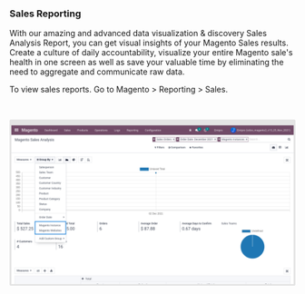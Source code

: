 
### Sales Reporting



With our amazing and advanced data visualization & discovery Sales Analysis Report, you can get visual insights of your Magento Sales results. Create a culture of daily accountability, visualize your entire Magento sale's health in one screen as well as save your valuable time by eliminating the need to aggregate and communicate raw data.



To view sales reports. Go to Magento > Reporting > Sales.


 


![](./images/7-1.png)



